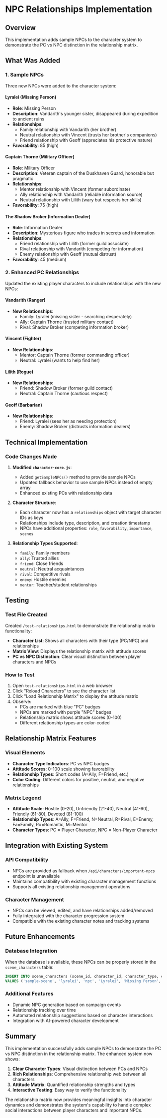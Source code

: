 # NPC Relationships Implementation

## Overview
This implementation adds sample NPCs to the character system to demonstrate the PC vs NPC distinction in the relationship matrix.

## What Was Added

### 1. Sample NPCs
Three new NPCs were added to the character system:

#### Lyralei (Missing Person)
- **Role**: Missing Person
- **Description**: Vandarith's younger sister, disappeared during expedition to ancient ruins
- **Relationships**: 
  - Family relationship with Vandarith (her brother)
  - Neutral relationship with Vincent (trusts her brother's companions)
  - Friend relationship with Geoff (appreciates his protective nature)
- **Favorability**: 85 (high)

#### Captain Thorne (Military Officer)
- **Role**: Military Officer
- **Description**: Veteran captain of the Duskhaven Guard, honorable but pragmatic
- **Relationships**:
  - Mentor relationship with Vincent (former subordinate)
  - Ally relationship with Vandarith (reliable information source)
  - Neutral relationship with Lilith (wary but respects her skills)
- **Favorability**: 75 (high)

#### The Shadow Broker (Information Dealer)
- **Role**: Information Dealer
- **Description**: Mysterious figure who trades in secrets and information
- **Relationships**:
  - Friend relationship with Lilith (former guild associate)
  - Rival relationship with Vandarith (competing for information)
  - Enemy relationship with Geoff (mutual distrust)
- **Favorability**: 45 (medium)

### 2. Enhanced PC Relationships
Updated the existing player characters to include relationships with the new NPCs:

#### Vandarith (Ranger)
- **New Relationships**:
  - Family: Lyralei (missing sister - searching desperately)
  - Ally: Captain Thorne (trusted military contact)
  - Rival: Shadow Broker (competing information broker)

#### Vincent (Fighter)
- **New Relationships**:
  - Mentor: Captain Thorne (former commanding officer)
  - Neutral: Lyralei (wants to help find her)

#### Lilith (Rogue)
- **New Relationships**:
  - Friend: Shadow Broker (former guild contact)
  - Neutral: Captain Thorne (cautious respect)

#### Geoff (Barbarian)
- **New Relationships**:
  - Friend: Lyralei (sees her as needing protection)
  - Enemy: Shadow Broker (distrusts information dealers)

## Technical Implementation

### Code Changes Made

1. **Modified `character-core.js`**:
   - Added `getSampleNPCs()` method to provide sample NPCs
   - Updated fallback behavior to use sample NPCs instead of empty array
   - Enhanced existing PCs with relationship data

2. **Character Structure**:
   - Each character now has a `relationships` object with target character IDs as keys
   - Relationships include type, description, and creation timestamp
   - NPCs have additional properties: `role`, `favorability`, `importance`, `scenes`

3. **Relationship Types Supported**:
   - `family`: Family members
   - `ally`: Trusted allies
   - `friend`: Close friends
   - `neutral`: Neutral acquaintances
   - `rival`: Competitive rivals
   - `enemy`: Hostile enemies
   - `mentor`: Teacher/student relationships

## Testing

### Test File Created
Created `/test-relationships.html` to demonstrate the relationship matrix functionality:

- **Character List**: Shows all characters with their type (PC/NPC) and relationships
- **Matrix View**: Displays the relationship matrix with attitude scores
- **PC vs NPC Distinction**: Clear visual distinction between player characters and NPCs

### How to Test

1. Open `test-relationships.html` in a web browser
2. Click "Reload Characters" to see the character list
3. Click "Load Relationship Matrix" to display the attitude matrix
4. Observe:
   - PCs are marked with blue "PC" badges
   - NPCs are marked with purple "NPC" badges
   - Relationship matrix shows attitude scores (0-100)
   - Different relationship types are color-coded

## Relationship Matrix Features

### Visual Elements
- **Character Type Indicators**: PC vs NPC badges
- **Attitude Scores**: 0-100 scale showing favorability
- **Relationship Types**: Short codes (A=Ally, F=Friend, etc.)
- **Color Coding**: Different colors for positive, neutral, and negative relationships

### Matrix Legend
- **Attitude Scale**: Hostile (0-20), Unfriendly (21-40), Neutral (41-60), Friendly (61-80), Devoted (81-100)
- **Relationship Types**: A=Ally, F=Friend, N=Neutral, R=Rival, E=Enemy, Fa=Family, Ro=Romantic, M=Mentor
- **Character Types**: PC = Player Character, NPC = Non-Player Character

## Integration with Existing System

### API Compatibility
- NPCs are provided as fallback when `/api/characters/important-npcs` endpoint is unavailable
- Maintains compatibility with existing character management functions
- Supports all existing relationship management operations

### Character Management
- NPCs can be viewed, edited, and have relationships added/removed
- Fully integrated with the character progression system
- Compatible with the existing character notes and tracking systems

## Future Enhancements

### Database Integration
When the database is available, these NPCs can be properly stored in the `scene_characters` table:

```sql
INSERT INTO scene_characters (scene_id, character_id, character_type, character_name, role, motivation, favorability, history)
VALUES ('sample-scene', 'lyralei', 'npc', 'Lyralei', 'Missing Person', 'Survival and finding her way home', 85, 'Vandarith''s sister');
```

### Additional Features
- Dynamic NPC generation based on campaign events
- Relationship tracking over time
- Automated relationship suggestions based on character interactions
- Integration with AI-powered character development

## Summary

This implementation successfully adds sample NPCs to demonstrate the PC vs NPC distinction in the relationship matrix. The enhanced system now shows:

1. **Clear Character Types**: Visual distinction between PCs and NPCs
2. **Rich Relationships**: Comprehensive relationship web between all characters
3. **Attitude Matrix**: Quantified relationship strengths and types
4. **Interactive Testing**: Easy way to verify the functionality

The relationship matrix now provides meaningful insights into character dynamics and demonstrates the system's capability to handle complex social interactions between player characters and important NPCs.